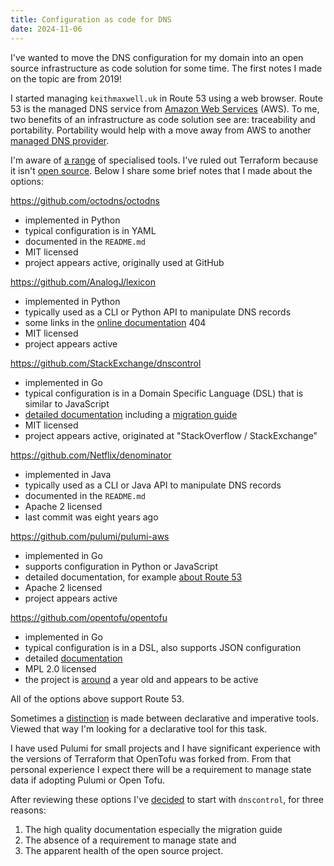 ```yaml
---
title: Configuration as code for DNS
date: 2024-11-06
---
```


I've wanted to move the DNS configuration for my domain into an open source
infrastructure as code solution for some time. The first notes I made on the
topic are from 2019!

I started managing `keithmaxwell.uk` in Route 53 using a web browser. Route 53
is the managed DNS service from [Amazon Web Services] (AWS). To me, two benefits
of an infrastructure as code solution see are: traceability and portability.
Portability would help with a move away from AWS to another [managed DNS
provider].

[managed DNS provider]:
  https://en.wikipedia.org/wiki/List_of_managed_DNS_providers
[Amazon Web Services]: https://aws.amazon.com/

I'm aware of [a range] of specialised tools. I've ruled out Terraform because it
isn't [open source]. Below I share some brief notes that I made about the
options:

[open source]: https://opensource.org/osd

<https://github.com/octodns/octodns>

- implemented in Python
- typical configuration is in YAML
- documented in the `README.md`
- MIT licensed
- project appears active, originally used at GitHub

<https://github.com/AnalogJ/lexicon>

- implemented in Python
- typically used as a CLI or Python API to manipulate DNS records
- some links in the [online documentation] 404
- MIT licensed
- project appears active

<https://github.com/StackExchange/dnscontrol>

- implemented in Go
- typical configuration is in a Domain Specific Language (DSL) that is similar
  to JavaScript
- [detailed documentation] including a [migration guide]
- MIT licensed
- project appears active, originated at "StackOverflow / StackExchange"

[detailed documentation]:
  https://docs.dnscontrol.org/getting-started/getting-started

<https://github.com/Netflix/denominator>

- implemented in Java
- typically used as a CLI or Java API to manipulate DNS records
- documented in the `README.md`
- Apache 2 licensed
- last commit was eight years ago

<https://github.com/pulumi/pulumi-aws>

- implemented in Go
- supports configuration in Python or JavaScript
- detailed documentation, for example [about Route 53]
- Apache 2 licensed
- project appears active

[about Route 53]: https://www.pulumi.com/registry/packages/aws/api-docs/route53/

<https://github.com/opentofu/opentofu>

- implemented in Go
- typical configuration is in a DSL, also supports JSON configuration
- detailed [documentation]
- MPL 2.0 licensed
- the project is [around] a year old and appears to be active

[around]: https://www.theregister.com/2023/09/20/terraform_fork_opentf_opentofu/
[documentation]: https://opentofu.org/docs/

All of the options above support Route 53.

Sometimes a [distinction] is made between declarative and imperative tools.
Viewed that way I'm looking for a declarative tool for this task.

I have used Pulumi for small projects and I have significant experience with the
versions of Terraform that OpenTofu was forked from. From that personal
experience I expect there will be a requirement to manage state data if adopting
Pulumi or Open Tofu.

After reviewing these options I've [decided] to start with `dnscontrol`, for
three reasons:

1. The high quality documentation especially the migration guide
2. The absence of a requirement to manage state and
3. The apparent health of the open source project.

[decided]: https://github.com/maxwell-k/dotfiles/pull/121
[migration guide]: https://docs.dnscontrol.org/getting-started/migrating
[online documentation]: https://dns-lexicon.readthedocs.io/en/latest/
[distinction]: https://news.ycombinator.com/item?id=36675564
[a range]: https://github.com/AcalephStorage/awesome-devops/issues/8

<!--
Copyright 2024 Keith Maxwell
SPDX-License-Identifier: CC-BY-SA-4.0
-->
